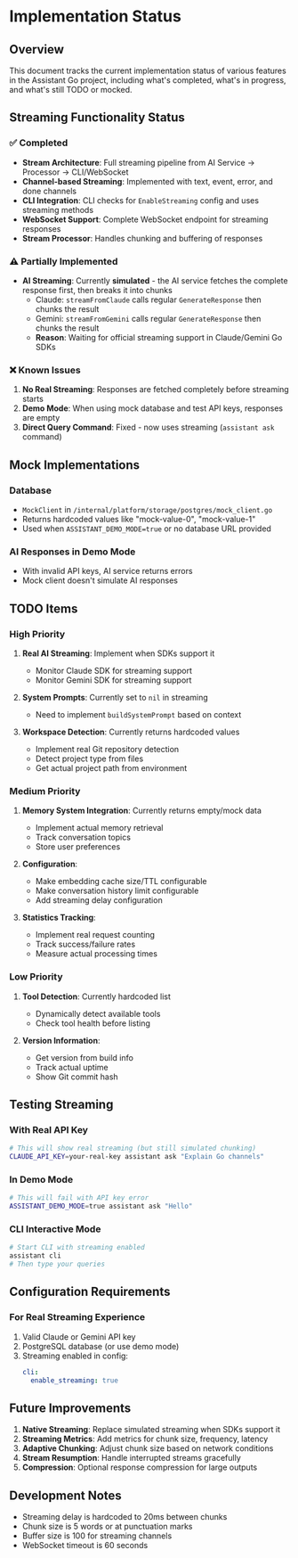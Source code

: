 # Implementation Status

## Overview
This document tracks the current implementation status of various features in the Assistant Go project, including what's completed, what's in progress, and what's still TODO or mocked.

## Streaming Functionality Status

### ✅ Completed
- **Stream Architecture**: Full streaming pipeline from AI Service → Processor → CLI/WebSocket
- **Channel-based Streaming**: Implemented with text, event, error, and done channels
- **CLI Integration**: CLI checks for `EnableStreaming` config and uses streaming methods
- **WebSocket Support**: Complete WebSocket endpoint for streaming responses
- **Stream Processor**: Handles chunking and buffering of responses

### ⚠️ Partially Implemented
- **AI Streaming**: Currently **simulated** - the AI service fetches the complete response first, then breaks it into chunks
  - Claude: `streamFromClaude` calls regular `GenerateResponse` then chunks the result
  - Gemini: `streamFromGemini` calls regular `GenerateResponse` then chunks the result
  - **Reason**: Waiting for official streaming support in Claude/Gemini Go SDKs

### ❌ Known Issues
1. **No Real Streaming**: Responses are fetched completely before streaming starts
2. **Demo Mode**: When using mock database and test API keys, responses are empty
3. **Direct Query Command**: Fixed - now uses streaming (`assistant ask` command)

## Mock Implementations

### Database
- `MockClient` in `/internal/platform/storage/postgres/mock_client.go`
- Returns hardcoded values like "mock-value-0", "mock-value-1"
- Used when `ASSISTANT_DEMO_MODE=true` or no database URL provided

### AI Responses in Demo Mode
- With invalid API keys, AI service returns errors
- Mock client doesn't simulate AI responses

## TODO Items

### High Priority
1. **Real AI Streaming**: Implement when SDKs support it
   - Monitor Claude SDK for streaming support
   - Monitor Gemini SDK for streaming support

2. **System Prompts**: Currently set to `nil` in streaming
   - Need to implement `buildSystemPrompt` based on context

3. **Workspace Detection**: Currently returns hardcoded values
   - Implement real Git repository detection
   - Detect project type from files
   - Get actual project path from environment

### Medium Priority
1. **Memory System Integration**: Currently returns empty/mock data
   - Implement actual memory retrieval
   - Track conversation topics
   - Store user preferences

2. **Configuration**:
   - Make embedding cache size/TTL configurable
   - Make conversation history limit configurable
   - Add streaming delay configuration

3. **Statistics Tracking**:
   - Implement real request counting
   - Track success/failure rates
   - Measure actual processing times

### Low Priority
1. **Tool Detection**: Currently hardcoded list
   - Dynamically detect available tools
   - Check tool health before listing

2. **Version Information**:
   - Get version from build info
   - Track actual uptime
   - Show Git commit hash

## Testing Streaming

### With Real API Key
```bash
# This will show real streaming (but still simulated chunking)
CLAUDE_API_KEY=your-real-key assistant ask "Explain Go channels"
```

### In Demo Mode
```bash
# This will fail with API key error
ASSISTANT_DEMO_MODE=true assistant ask "Hello"
```

### CLI Interactive Mode
```bash
# Start CLI with streaming enabled
assistant cli
# Then type your queries
```

## Configuration Requirements

### For Real Streaming Experience
1. Valid Claude or Gemini API key
2. PostgreSQL database (or use demo mode)
3. Streaming enabled in config:
   ```yaml
   cli:
     enable_streaming: true
   ```

## Future Improvements

1. **Native Streaming**: Replace simulated streaming when SDKs support it
2. **Streaming Metrics**: Add metrics for chunk size, frequency, latency
3. **Adaptive Chunking**: Adjust chunk size based on network conditions
4. **Stream Resumption**: Handle interrupted streams gracefully
5. **Compression**: Optional response compression for large outputs

## Development Notes

- Streaming delay is hardcoded to 20ms between chunks
- Chunk size is 5 words or at punctuation marks
- Buffer size is 100 for streaming channels
- WebSocket timeout is 60 seconds